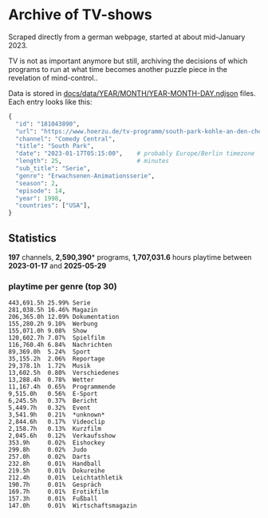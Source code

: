 # Archive of TV-shows

Scraped directly from a german webpage, started at about mid-January 2023.

TV is not as important anymore but still, archiving the decisions of which programs to run at what time
becomes another puzzle piece in the revelation of mind-control.. 

Data is stored in [docs/data/YEAR/MONTH/YEAR-MONTH-DAY.ndjson](docs/data/) files. 
Each entry looks like this:

```python
{
  "id": "181043890", 
  "url": "https://www.hoerzu.de/tv-programm/south-park-kohle-an-den-chefkoch/bid_181043890/", 
  "channel": "Comedy Central", 
  "title": "South Park", 
  "date": "2023-01-17T05:15:00",    # probably Europe/Berlin timezone 
  "length": 25,                     # minutes 
  "sub_title": "Serie", 
  "genre": "Erwachsenen-Animationsserie", 
  "season": 2, 
  "episode": 14, 
  "year": 1998, 
  "countries": ["USA"],
}
```

## Statistics

**197** channels, **2,590,390*** programs, **1,707,031.6** hours playtime between **2023-01-17** and **2025-05-29**


### playtime per genre (top 30)

    443,691.5h 25.99% Serie
    281,038.5h 16.46% Magazin
    206,365.0h 12.09% Dokumentation
    155,280.2h 9.10%  Werbung
    155,071.0h 9.08%  Show
    120,602.7h 7.07%  Spielfilm
    116,760.4h 6.84%  Nachrichten
    89,369.0h  5.24%  Sport
    35,155.2h  2.06%  Reportage
    29,378.1h  1.72%  Musik
    13,602.5h  0.80%  Verschiedenes
    13,288.4h  0.78%  Wetter
    11,167.4h  0.65%  Programmende
    9,515.0h   0.56%  E-Sport
    6,245.5h   0.37%  Bericht
    5,449.7h   0.32%  Event
    3,541.9h   0.21%  *unknown*
    2,844.6h   0.17%  Videoclip
    2,158.7h   0.13%  Kurzfilm
    2,045.6h   0.12%  Verkaufsshow
    353.9h     0.02%  Eishockey
    299.8h     0.02%  Judo
    257.0h     0.02%  Darts
    232.8h     0.01%  Handball
    219.5h     0.01%  Dokureihe
    212.4h     0.01%  Leichtathletik
    190.7h     0.01%  Gespräch
    169.7h     0.01%  Erotikfilm
    157.3h     0.01%  Fußball
    147.0h     0.01%  Wirtschaftsmagazin

